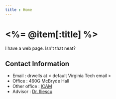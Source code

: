 ```yaml
---
title : Home
---
```

<%= @item[:title] %>
====================
I have a web page. Isn't that neat?

Contact Information
-------------------
* Email : drwells at < default Virginia Tech email >
* Office : 460G McBryde Hall
* Other office : [ICAM](http://www.icam.vt.edu/index.php)
* Advisor : [Dr. Iliescu](http://www.math.vt.edu/people/iliescu/)
